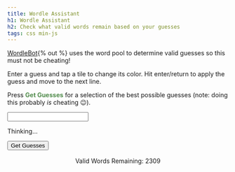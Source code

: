 ```yaml
---
title: Wordle Assistant
h1: Wordle Assistant
h2: Check what valid words remain based on your guesses
tags: css min-js
---
```

[WordleBot](https://www.nytimes.com/interactive/2022/upshot/wordle-bot.html){% out %} uses the word pool to determine valid guesses so this must not be cheating!

Enter a guess and tap a tile to change its color. Hit enter/return to apply the guess and move to the next line. 

Press <span style="color:#538d4e;">**Get Guesses**</span> for a selection of the best possible guesses (note: doing this probably *is* cheating 😉).

<div class="grid">
  <div class="tile" data-guess-status="1"></div>
  <div class="tile" data-guess-status="1"></div>
  <div class="tile" data-guess-status="1"></div>
  <div class="tile" data-guess-status="1"></div>
  <div class="tile" data-guess-status="1"></div>
  <div class="tile"></div>
  <div class="tile"></div>
  <div class="tile"></div>
  <div class="tile"></div>
  <div class="tile"></div>
  <div class="tile"></div>
  <div class="tile"></div>
  <div class="tile"></div>
  <div class="tile"></div>
  <div class="tile"></div>
  <div class="tile"></div>
  <div class="tile"></div>
  <div class="tile"></div>
  <div class="tile"></div>
  <div class="tile"></div>
  <div class="tile"></div>
  <div class="tile"></div>
  <div class="tile"></div>
  <div class="tile"></div>
  <div class="tile"></div>
</div>

<input type="text" class="dummy" id="dummy">
<div id="thinking" class="thinking hidden"><p>Thinking...</p></div>

<div class="button-container">
  <button onclick="requestNewGuesses()">Get Guesses</button>
</div>
<div class="word-list" id="guess-list"></div>

<p id="remaining" style="text-align: center; margin-top: 1rem;">Valid Words Remaining: 2309</p>
<div class="word-list" id="solution-list"></div>